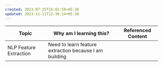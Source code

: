 ```yaml
---
created: 2023-07-25T16:02:59+05:30
updated: 2023-11-11T12:30:14+05:30
---
```

| Topic                  | Why am I learning this? | Referenced Content |
| ---------------------- | ----------------------- | ------------------ |
| NLP Feature Extraction | Need to learn feature extraction because I am building                        |                    |